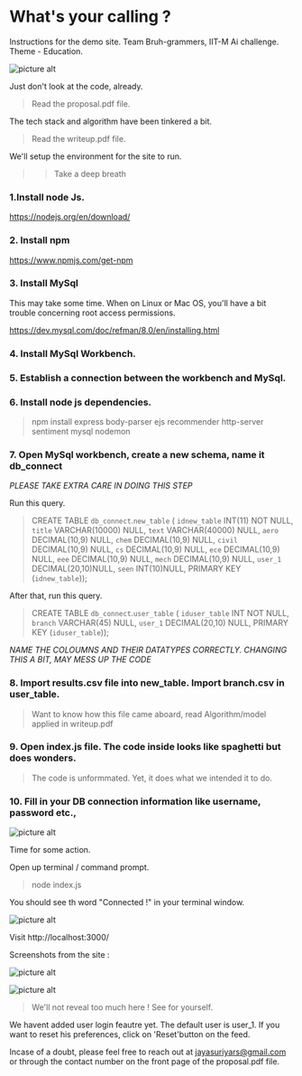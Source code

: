 # What's your calling ?

Instructions for the demo site. Team Bruh-grammers, IIT-M Ai challenge. Theme - Education.

 ![picture alt](https://github.com/jayasuriyars/whatsyourcalling/blob/master/desc_images/site.jpeg)


 Just don't look at the code, already.

> Read the proposal.pdf file.

The tech stack and algorithm have been tinkered a bit.

> Read the writeup.pdf file.

We'll setup the environment for the site to run.

> > Take a deep breath



### 1.Install node Js. ###

 https://nodejs.org/en/download/
 
### 2. Install npm ###

https://www.npmjs.com/get-npm
 
### 3. Install MySql ### 

This may take some time. When on Linux or Mac OS, you'll have a bit trouble concerning root access permissions.   

https://dev.mysql.com/doc/refman/8.0/en/installing.html

### 4. Install MySql Workbench. ###
 
### 5. Establish a connection between the workbench and MySql. ###

### 6. Install node js dependencies. ###
> npm install express body-parser ejs recommender http-server sentiment mysql nodemon

### 7. Open MySql workbench, create a new schema, name it db_connect ###
 
 *PLEASE TAKE EXTRA CARE IN DOING THIS STEP*
 

 Run this query.
 

   >CREATE TABLE `db_connect`.`new_table` (
    `idnew_table` INT(11) NOT NULL,
    `title` VARCHAR(10000) NULL,
    `text` VARCHAR(40000) NULL,
    `aero` DECIMAL(10,9) NULL,
   `chem` DECIMAL(10,9) NULL,
   `civil` DECIMAL(10,9) NULL,
   `cs` DECIMAL(10,9) NULL,
   `ece` DECIMAL(10,9) NULL,
   `eee` DECIMAL(10,9) NULL,
   `mech` DECIMAL(10,9) NULL,
   `user_1` DECIMAL(20,10)NULL,
   `seen` INT(10)NULL,
    PRIMARY KEY (`idnew_table`));

After that, run this query.

  >   CREATE TABLE `db_connect`.`user_table` (
    `iduser_table` INT NOT NULL,
    `branch` VARCHAR(45) NULL,
    `user_1` DECIMAL(20,10) NULL,
    PRIMARY KEY (`iduser_table`));

 

 *NAME THE COLOUMNS AND THEIR DATATYPES CORRECTLY. CHANGING THIS A BIT, MAY MESS UP THE CODE* 
 
 
### 8. Import results.csv file into new_table. Import branch.csv in user_table. ###

> Want to know how this file came aboard, read Algorithm/model applied in writeup.pdf

### 9. Open index.js file. The code inside looks like spaghetti but does wonders. ###
 > The code is unformmated. Yet, it does what we intended it to do.
 ### 10. Fill in your DB connection information like username, password etc., ###
 
 ![picture alt](https://github.com/jayasuriyars/whatsyourcalling/blob/master/desc_images/db.jpg)
 
 
 
 
 
 
Time for some action.
 
 Open up terminal / command prompt.
 
> node index.js

You should see th word "Connected !" in your terminal window.

 ![picture alt](https://github.com/jayasuriyars/whatsyourcalling/blob/master/desc_images/terminal.jpg)


Visit http://localhost:3000/



Screenshots from the site :


 ![picture alt](https://github.com/jayasuriyars/whatsyourcalling/blob/master/desc_images/article.jpg)
 
 
 ![picture alt](https://github.com/jayasuriyars/whatsyourcalling/blob/master/desc_images/review.jpg)
 
 > We'll not reveal too much here ! See for yourself.
 
 
We havent added user login feautre yet. The default user is user_1. If you want to reset his preferences, click on 'Reset'button on the feed.

 
 Incase of a doubt, please feel free to reach out at jayasuriyars@gmail.com or through the contact number on the front page of the proposal.pdf file.
 
 
